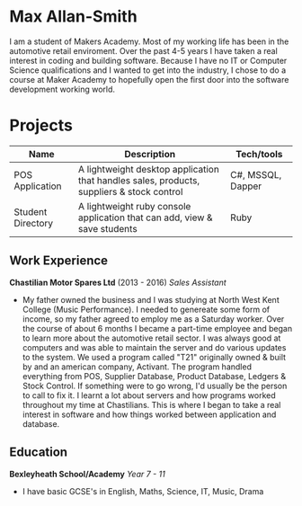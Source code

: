 # Max Allan-Smith

I am a student of Makers Academy. Most of my working life has been in the automotive retail enviroment.
Over the past 4-5 years I have taken a real interest in coding and building software.
Because I have no IT or Computer Science qualifications and I wanted to get into the industry, I chose to do a course at Maker Academy to hopefully open the first door into the software development working world.

# Projects

| Name                         | Description       | Tech/tools        |
| ---------------------------- | ----------------- | ----------------- |
| POS Application              | A lightweight desktop application that handles sales, products, suppliers & stock control | C#, MSSQL, Dapper |
| Student Directory | A lightweight ruby console application that can add, view & save students | Ruby              |

## Work Experience

**Chastilian Motor Spares Ltd** (2013 - 2016)
_Sales Assistant_

 - My father owned the business and I was studying at North West Kent College (Music Performance).
I needed to genereate some form of income, so my father agreed to employ me as a Saturday worker. Over the course of about 6 months I became a part-time employee and began to learn more about the automotive retail sector. I was always good at computers and was able to maintain the server and do various updates to the system. We used a program called "T21" originally owned & built by and an american company, Activant.
The program handled everything from POS, Supplier Database, Product Database, Ledgers & Stock Control.
If something were to go wrong, I'd usually be the person to call to fix it.
I learnt a lot about servers and how programs worked throughout my time at Chastilians.
This is where I began to take a real interest in software and how things worked between application and database.

## Education

**Bexleyheath School/Academy**
_Year 7 - 11_

 - I have basic GCSE's in English, Maths, Science, IT, Music, Drama
